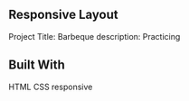 

## Responsive Layout
Project Title: Barbeque
description: Practicing

## Built With
HTML CSS responsive




	 


